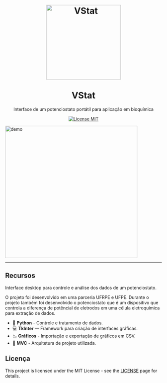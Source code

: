 <h1 align="center">
<br>
  <img src="https://i.ibb.co/xXZCyhc/icon.png" alt="VStat" width="240">
<br>
<br>
VStat
</h1>

<p align="center">Interface de um potenciostato portátil para aplicação em bioquímica</p>

<p align="center">
  <a href="https://opensource.org/licenses/MIT">
    <img src="https://img.shields.io/badge/License-MIT-blue.svg" alt="License MIT">
  </a>
</p>

[//]: # (Add your gifs/images here:)
<div>
    <img src="https://i.ibb.co/RHVyfRm/VStat.gif"
    alt="demo" height="425">
</div>

<hr />

## Recursos
[//]: # (Add the features of your project here:)
Interface desktop para controle e análise dos dados de um potenciostato.

O projeto foi desenvolvido em uma parceria UFRPE e UFPE.
Durante o projeto também foi desenvolvido o potenciostato que é um dispositivo que controla a diferença de potêncial de eletrodos em uma célula eletroquímica para extração de dados.

- :snake: **Python** - Controle e tratamento de dados. 
- :computer: **TkInter** — Framework para criação de interfaces gráficas.
- :chart_with_downwards_trend: **Gráficos** - Importação e exportação de gráficos em CSV.
- :memo: **MVC** - Arquitetura de projeto utilizada.

## Licença

This project is licensed under the MIT License - see the [LICENSE](https://opensource.org/licenses/MIT) page for details.